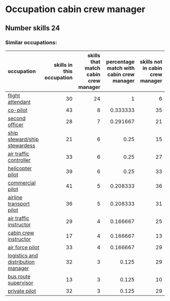 # Occupation cabin crew manager
## Number skills 24
### Similar occupations:
| occupation                                                                  |   skills in this occupation |   skills that match cabin crew manager |   percentage match with cabin crew manager |   skills not in cabin crew manager |
|:----------------------------------------------------------------------------|----------------------------:|---------------------------------------:|-------------------------------------------:|-----------------------------------:|
| [flight attendant](flight_attendant.md)                                     |                          30 |                                     24 |                                   1        |                                  6 |
| [co-pilot](co-pilot.md)                                                     |                          43 |                                      8 |                                   0.333333 |                                 35 |
| [second officer](second_officer.md)                                         |                          28 |                                      7 |                                   0.291667 |                                 21 |
| [ship steward/ship stewardess](ship_steward-ship_stewardess.md)             |                          21 |                                      6 |                                   0.25     |                                 15 |
| [air traffic controller](air_traffic_controller.md)                         |                          33 |                                      6 |                                   0.25     |                                 27 |
| [helicopter pilot](helicopter_pilot.md)                                     |                          39 |                                      6 |                                   0.25     |                                 33 |
| [commercial pilot](commercial_pilot.md)                                     |                          41 |                                      5 |                                   0.208333 |                                 36 |
| [airline transport pilot](airline_transport_pilot.md)                       |                          36 |                                      5 |                                   0.208333 |                                 31 |
| [air traffic instructor](air_traffic_instructor.md)                         |                          29 |                                      4 |                                   0.166667 |                                 25 |
| [cabin crew instructor](cabin_crew_instructor.md)                           |                          17 |                                      4 |                                   0.166667 |                                 13 |
| [air force pilot](air_force_pilot.md)                                       |                          33 |                                      4 |                                   0.166667 |                                 29 |
| [logistics and distribution manager](logistics_and_distribution_manager.md) |                          32 |                                      3 |                                   0.125    |                                 29 |
| [bus route supervisor](bus_route_supervisor.md)                             |                          13 |                                      3 |                                   0.125    |                                 10 |
| [private pilot](private_pilot.md)                                           |                          32 |                                      3 |                                   0.125    |                                 29 |
